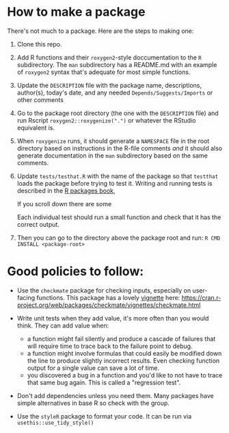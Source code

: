 
# How to make a package

There's not much to a package.  Here are the steps to making one:

1) Clone this repo.

2) Add R functions and their `roxygen2`-style doccumentation to the `R` subdirectory.
   The `man` subdirectory has a README.md with an example of `roxygen2` syntax
   that's adequate for most simple functions.

3) Update the `DESCRIPTION` file with the package name, descriptions, author(s), 
   today's date, and any needed `Depends/Suggests/Imports` or other comments

4) Go to the package root directory (the one with the `DESCRIPTION` file) and run
   Rscript `roxygen2::roxygenize(".")` or whatever the RStudio equivalent is.

5) When `roxygenize` runs, it should generate a `NAMESPACE` file in the root directory
   based on instructions in the R-file comments _and_ it should also generate 
   documentation in the `man` subdirectory based on the same comments.

6) Update `tests/testhat.R` with the name of the package so that `testthat` loads
   the package before trying to test it.  Writing and running tests is described
   in the [R packages book](http://r-pkgs.had.co.nz/tests.html), 
   
   If you scroll down there are some

   Each individual test should run a small function and check that it has the 
   correct output.  

7) Then you can go to the directory above the package root and run:
   `R CMD INSTALL <package-root>`


# Good policies to follow:

- Use the `checkmate` package for checking inputs, especially on user-facing
  functions.  This package has a lovely [vignette](https://cran.r-project.org/web/packages/checkmate/vignettes/checkmate.html) here: https://cran.r-project.org/web/packages/checkmate/vignettes/checkmate.html

- Write unit tests when they add value, it's more often than you would think.  They
  can add value when: 
    - a function might fail silently and produce a cascade of failures that will
      require time to trace back to the failure point to debug.
    - a function might involve formulas that could easily be modified down the line
      to produce slightly incorrect results.  Even checking function output for a 
      single value can save a lot of time.
    - you discovered a bug in a function and you'd like to not have to trace that
      same bug again.  This is called a "regression test".

- Don't add dependencies unless you need them.  Many packages have simple
  alternatives in base R so check with the group.

- Use the `styleR` package to format your code. It can be run via `usethis::use_tidy_style()`



